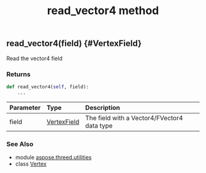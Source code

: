 ﻿---
title: read_vector4 method
second_title: Aspose.3D for Python via .NET API References
description: 
type: docs
weight: 100
url: /python-net/aspose.threed.utilities/vertex/read_vector4/
is_root: false
---

## read_vector4(field) {#VertexField}

Read the vector4 field

### Returns 





```python
def read_vector4(self, field):
    ...
```


| Parameter | Type | Description |
| :- | :- | :- |
| field | [VertexField](/3d/python-net/aspose.threed.utilities/vertexfield) | The field with a Vector4/FVector4 data type |



### See Also
* module [aspose.threed.utilities](../../)
* class [Vertex](/3d/python-net/aspose.threed.utilities/vertex)
